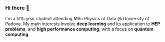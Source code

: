### Hi there 👋

I'm a fifth year student attending MSc Physics of Data @ University of Padova.
My main interests involve **deep learning** and its application to **HEP problems**, and **high performance computing**, with a focus on **quantum computing**.

<!--
**c0pp1/c0pp1** is a ✨ _special_ ✨ repository because its `README.md` (this file) appears on your GitHub profile.

Here are some ideas to get you started:

- 🔭 I’m currently working on ...
- 🌱 I’m currently learning ...
- 👯 I’m looking to collaborate on ...
- 🤔 I’m looking for help with ...
- 💬 Ask me about ...
- 📫 How to reach me: ...
- 😄 Pronouns: ...
- ⚡ Fun fact: ...
-->
